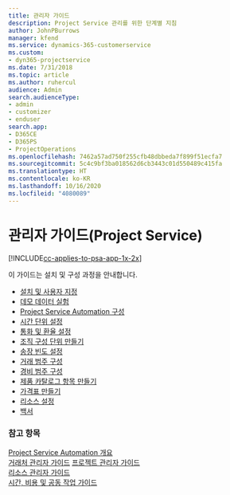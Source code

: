 ```yaml
---
title: 관리자 가이드
description: Project Service 관리를 위한 단계별 지침
author: JohnPBurrows
manager: kfend
ms.service: dynamics-365-customerservice
ms.custom:
- dyn365-projectservice
ms.date: 7/31/2018
ms.topic: article
ms.author: ruhercul
audience: Admin
search.audienceType:
- admin
- customizer
- enduser
search.app:
- D365CE
- D365PS
- ProjectOperations
ms.openlocfilehash: 7462a57ad750f255cfb48dbbeda7f899f51ecfa7
ms.sourcegitcommit: 5c4c9bf3ba018562d6cb3443c01d550489c415fa
ms.translationtype: HT
ms.contentlocale: ko-KR
ms.lasthandoff: 10/16/2020
ms.locfileid: "4080089"
---
```

# <a name="administrator-guide-project-service"></a>관리자 가이드(Project Service)

[!INCLUDE[cc-applies-to-psa-app-1x-2x](../includes/cc-applies-to-psa-app-1x-2x.md)]

이 가이드는 설치 및 구성 과정을 안내합니다.  
  
- [설치 및 사용자 지정](install-customize.md)
- [데모 데이터 실험](use-demo-data.md)
- [Project Service Automation 구성](configure.md)
- [시간 단위 설정](set-up-time-units.md)
- [통화 및 환율 설정](set-up-currencies-exchange-rates.md)
- [조직 구성 단위 만들기](create-organizational-units.md)
- [송장 빈도 설정](set-up-invoice-frequencies.md)
- [거래 범주 구성](configure-transaction-categories.md)
- [경비 범주 구성](configure-expense-categories.md)
- [제품 카탈로그 항목 만들기](create-product-catalog-items.md)
- [가격표 만들기](create-price-list.md)
- [리소스 설정](set-up-resources.md)
- [백서](white-papers.md)
  
### <a name="see-also"></a>참고 항목  
 [Project Service Automation 개요](../psa/overview.md)    
 [거래처 관리자 가이드](../psa/account-manager-guide.md) [프로젝트 관리자 가이드](../psa/project-manager-guide.md)   
 [리소스 관리자 가이드](../psa/resource-manager-guide.md)   
 [시간, 비용 및 공동 작업 가이드](../psa/time-expense-collaboration-guide.md)
